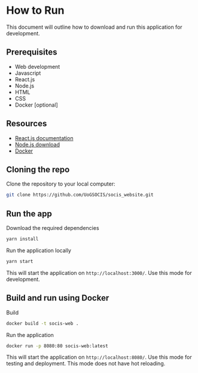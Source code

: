 # How to Run

This document will outline how to download and run this application for development.

## Prerequisites

- Web development
- Javascript
- React.js
- Node.js
- HTML
- CSS
- Docker [optional]

## Resources

- [React.js documentation](https://reactjs.org/)
- [Node.js download](https://nodejs.org/en/download/)
- [Docker](https://www.docker.com/)

## Cloning the repo

Clone the repository to your local computer:

```bash
git clone https://github.com/UoGSOCIS/socis_website.git
``` 

## Run the app

Download the required dependencies

```bash
yarn install
```

Run the application locally

```bash
yarn start
``` 

This will start the application on `http://localhost:3000/`. Use this mode for development.

## Build and run using Docker

Build

```bash
docker build -t socis-web .
```

Run the application

```bash
docker run -p 8080:80 socis-web:latest
```

This will start the application on `http://localhost:8080/`. Use this mode for testing and deployment. This mode does not have hot reloading.
